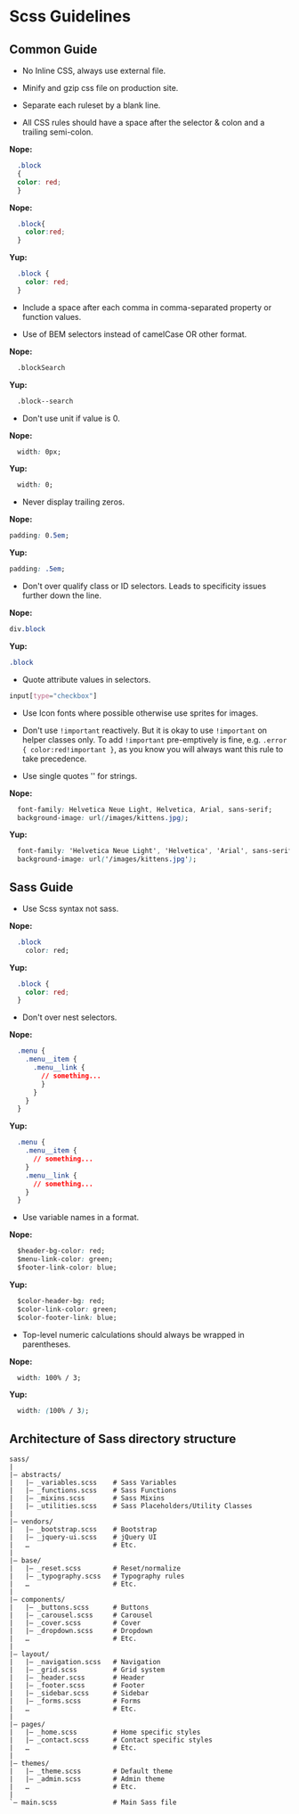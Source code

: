 Scss Guidelines
===============

**Common Guide**
----------------

* No Inline CSS, always use external file.

* Minify and gzip css file on production site.

* Separate each ruleset by a blank line.

* All CSS rules should have a space after the selector & colon and a trailing semi-colon.

**Nope:**
```css
  .block
  {
  color: red;
  }
```

**Nope:**
```css
  .block{
    color:red;
  }
```

**Yup:**
```css
  .block {
    color: red;
  }
```

* Include a space after each comma in comma-separated property or function values.

* Use of BEM selectors instead of camelCase OR other format.

**Nope:**
```html
  .blockSearch
```

**Yup:**
```html
  .block--search
```

* Don't use unit if value is 0.

**Nope:**
```css
  width: 0px;
```

**Yup:**
```css
  width: 0;
```

* Never display trailing zeros.

**Nope:**
```css
padding: 0.5em;
```

**Yup:**
```css
padding: .5em;
```

* Don't over qualify class or ID selectors. Leads to specificity issues further down the line.

**Nope:**
```css
div.block
```

**Yup:**
```css
.block
```

* Quote attribute values in selectors.

```css
input[type="checkbox"]
```

* Use Icon fonts where possible otherwise use sprites for images.

* Don't use `!important` reactively. But it is okay to use `!important` on helper classes only. To add `!important` pre-emptively is fine, e.g. `.error { color:red!important }`, as you know you will always want this rule to take precedence.

* Use single quotes '' for strings.

**Nope:**
```css
  font-family: Helvetica Neue Light, Helvetica, Arial, sans-serif;
  background-image: url(/images/kittens.jpg);
```

**Yup:**
```css
  font-family: 'Helvetica Neue Light', 'Helvetica', 'Arial', sans-serif;
  background-image: url('/images/kittens.jpg');
```

**Sass Guide**
--------------

* Use Scss syntax not sass.

**Nope:**
```css
  .block
    color: red;
```

**Yup:**
```css
  .block {
    color: red;
  }
```

* Don't over nest selectors.

**Nope:**
```css
  .menu {
    .menu__item {
      .menu__link {
        // something...
        }
      }
    }
  }
```

**Yup:**
```css
  .menu {
    .menu__item {
      // something...
    }
    .menu__link {
      // something...
    }
  }
```

* Use variable names in a format.

**Nope:**
```css
  $header-bg-color: red;
  $menu-link-color: green;
  $footer-link-color: blue;
```

**Yup:**
```css
  $color-header-bg: red;
  $color-link-color: green;
  $color-footer-link: blue;
```

* Top-level numeric calculations should always be wrapped in parentheses.

**Nope:**
```css
  width: 100% / 3;
```

**Yup:**
```css
  width: (100% / 3);
```


**Architecture of Sass directory structure**
--------------------------------------------

```
sass/
|
|– abstracts/
|   |– _variables.scss    # Sass Variables
|   |– _functions.scss    # Sass Functions
|   |– _mixins.scss       # Sass Mixins
|   |– _utilities.scss    # Sass Placeholders/Utility Classes
|
|– vendors/
|   |– _bootstrap.scss    # Bootstrap
|   |– _jquery-ui.scss    # jQuery UI
|   …                     # Etc.
|
|– base/
|   |– _reset.scss        # Reset/normalize
|   |– _typography.scss   # Typography rules
|   …                     # Etc.
|
|– components/
|   |– _buttons.scss      # Buttons
|   |– _carousel.scss     # Carousel
|   |– _cover.scss        # Cover
|   |– _dropdown.scss     # Dropdown
|   …                     # Etc.
|
|– layout/
|   |– _navigation.scss   # Navigation
|   |– _grid.scss         # Grid system
|   |– _header.scss       # Header
|   |– _footer.scss       # Footer
|   |– _sidebar.scss      # Sidebar
|   |– _forms.scss        # Forms
|   …                     # Etc.
|
|– pages/
|   |– _home.scss         # Home specific styles
|   |– _contact.scss      # Contact specific styles
|   …                     # Etc.
|
|– themes/
|   |– _theme.scss        # Default theme
|   |– _admin.scss        # Admin theme
|   …                     # Etc.
|
`– main.scss              # Main Sass file
```
